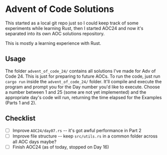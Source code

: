 # Advent of Code Solutions
This started as a local git repo just so I could keep track of some experiments while learning Rust, then I started AOC24 and now it's separated into its own AOC solutions repository.

This is mostly a learning experience with Rust.

## Usage
The folder `advent_of_code_24/` contains all solutions I've made for Adv of Code 24. This is just for preparing to future AOCs.
To run the code, just run `cargo run` inside the `advent_of_code_24/` folder. It'll compile and execute the program and prompt you for the Day number you'd like to execute.
Choose a number between 1 and 25 (some are not yet implemented) and the appropriate day's code will run, returning the time elapsed for the Examples (Parts 1 and 2).

## Checklist
- [ ] Improve `AOC24/day07.rs` -- it's got awful performance in Part 2
- [ ] Improve file structure -- keep `src/utils.rs` in a common folder across all AOC days maybe?
- [ ] Finish AOC24 (as of today, stopped on Day 16)
